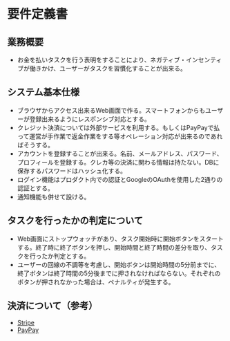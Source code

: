 # 要件定義書

## 業務概要
* お金を払いタスクを行う表明をすることにより、ネガティブ・インセンティブが働きかけ、ユーザーがタスクを習慣化することが出来る。

## システム基本仕様
* ブラウザからアクセス出来るWeb画面で作る。スマートフォンからもユーザーが登録出来るようにレスポンシブ対応とする。
* クレジット決済については外部サービスを利用する。もしくはPayPayで払って運営が手作業で返金作業をする等オペレーション対応が出来るのであればそうする。
* アカウントを登録することが出来る。名前、メールアドレス、パスワード、プロフィールを登録する。クレカ等の決済に関わる情報は持たない。DBに保存するパスワードはハッシュ化する。
* ログイン機能はプロダクト内での認証とGoogleのOAuthを使用した2通りの認証とする。
* 通知機能も併せて設ける。

## タスクを行ったかの判定について
* Web画面にストップウォッチがあり、タスク開始時に開始ボタンをスタートする。終了時に終了ボタンを押し、開始時間と終了時間の差分を取り、タスクを行ったか判定とする。
* ユーザーの回線の不調等を考慮し、開始ボタンは開始時間の5分前までに、終了ボタンは終了時間の5分後までに押されなければならない。それぞれのボタンが押されなかった場合は、ペナルティが発生する。

## 決済について（参考）
* [Stripe](https://stripe.com/jp)
* [PayPay](https://developer.paypay.ne.jp/)

